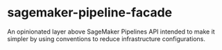 # sagemaker-pipeline-facade
An opinionated layer above SageMaker Pipelines API intended to make it simpler by using conventions to reduce infrastructure configurations.
